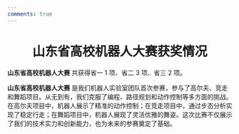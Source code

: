 ```yaml
---
comments: true
---
```


# <center>山东省高校机器人大赛获奖情况</center>  

**山东省高校机器人大赛** 共获得省一 1 项、省二 3 项、省三 2 项。

**山东省高校机器人大赛** 是我们机器人实验室团队首次参赛，参与了高尔夫、竞走和舞蹈项目。从无到有，我们克服了编程、路径规划和动作控制等多方面的挑战。在高尔夫项目中，机器人展示了精准的动作控制；在竞走项目中，通过步态分析实现了稳定行走；在舞蹈项目中，机器人展现了灵活优雅的舞姿。这次比赛不仅展示了我们的技术实力和创新能力，也为未来的参赛奠定了基础。
